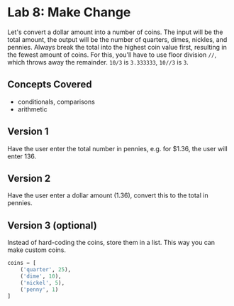 # Lab 8: Make Change

Let's convert a dollar amount into a number of coins. The input will be the total amount, the output will be the number of quarters, dimes, nickles, and pennies. Always break the total into the highest coin value first, resulting in the fewest amount of coins. For this, you'll have to use floor division `//`, which throws away the remainder. `10/3` is `3.333333`, `10//3` is `3`.

## Concepts Covered

- conditionals, comparisons
- arithmetic

## Version 1

Have the user enter the total number in pennies, e.g. for $1.36, the user will enter 136.

## Version 2

Have the user enter a dollar amount (1.36), convert this to the total in pennies.


## Version 3 (optional)

Instead of hard-coding the coins, store them in a list. This way you can make custom coins.

```python
coins = [
    ('quarter', 25),
    ('dime', 10),
    ('nickel', 5),
    ('penny', 1)
]
```
